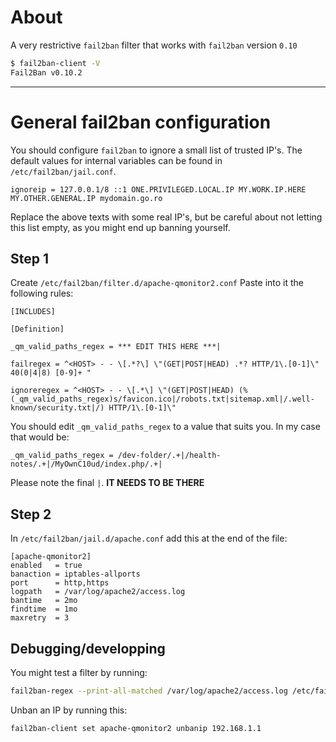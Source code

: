 # About
A very restrictive `fail2ban` filter that works with `fail2ban` version `0.10`

```bash
$ fail2ban-client -V
Fail2Ban v0.10.2
```

----------
# General fail2ban configuration
You should configure `fail2ban` to ignore a small list of trusted IP's.
The default values for internal variables can be found in `/etc/fail2ban/jail.conf`.
```properties
ignoreip = 127.0.0.1/8 ::1 ONE.PRIVILEGED.LOCAL.IP MY.WORK.IP.HERE MY.OTHER.GENERAL.IP mydomain.go.ro
```
Replace the above texts with some real IP's, but be careful about not letting this list empty, as you might end up banning yourself.


## Step 1
Create `/etc/fail2ban/filter.d/apache-qmonitor2.conf`
Paste into it the following rules:
```properties
[INCLUDES]

[Definition]

_qm_valid_paths_regex = *** EDIT THIS HERE ***|

failregex = ^<HOST> - - \[.*?\] \"(GET|POST|HEAD) .*? HTTP/1\.[0-1]\" 40(0|4|8) [0-9]+ "

ignoreregex = ^<HOST> - - \[.*\] \"(GET|POST|HEAD) (%(_qm_valid_paths_regex)s/favicon.ico|/robots.txt|sitemap.xml|/.well-known/security.txt|/) HTTP/1\.[0-1]\"

```

You should edit `_qm_valid_paths_regex` to a value that suits you. In my case that would be:
```properties
_qm_valid_paths_regex = /dev-folder/.+|/health-notes/.+|/MyOwnC10ud/index.php/.+|
```
Please note the final `|`. **IT NEEDS TO BE THERE**

## Step 2
In `/etc/fail2ban/jail.d/apache.conf` add this at the end of the file:

```properties
[apache-qmonitor2]
enabled   = true
banaction = iptables-allports
port      = http,https
logpath   = /var/log/apache2/access.log
bantime   = 2mo
findtime  = 1mo
maxretry  = 3
```


## Debugging/developping
You might test a filter by running:
```bash
fail2ban-regex --print-all-matched /var/log/apache2/access.log /etc/fail2ban/filter.d/apache-qmonitor2.conf /etc/fail2ban/filter.d/apache-qmonitor2.conf
```

Unban an IP by running this:
```bash
fail2ban-client set apache-qmonitor2 unbanip 192.168.1.1
```